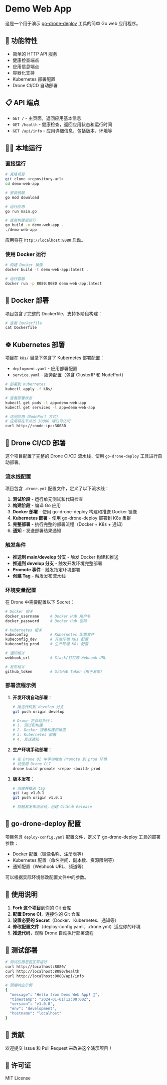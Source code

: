 # Demo Web App

这是一个用于演示 [go-drone-deploy](../go-drone-deploy) 工具的简单 Go web 应用程序。

## 🚀 功能特性

- 简单的 HTTP API 服务
- 健康检查端点
- 应用信息端点
- 容器化支持
- Kubernetes 部署配置
- Drone CI/CD 自动部署

## 📋 API 端点

- `GET /` - 主页面，返回应用基本信息
- `GET /health` - 健康检查，返回应用状态和运行时间
- `GET /api/info` - 应用详细信息，包括版本、环境等

## 🏃‍♂️ 本地运行

### 直接运行

```bash
# 克隆项目
git clone <repository-url>
cd demo-web-app

# 安装依赖
go mod download

# 运行应用
go run main.go

# 或者构建后运行
go build -o demo-web-app .
./demo-web-app
```

应用将在 `http://localhost:8080` 启动。

### 使用 Docker 运行

```bash
# 构建 Docker 镜像
docker build -t demo-web-app:latest .

# 运行容器
docker run -p 8080:8080 demo-web-app:latest
```

## 🐳 Docker 部署

项目包含了完整的 Dockerfile，支持多阶段构建：

```dockerfile
# 查看 Dockerfile
cat Dockerfile
```

## ☸️ Kubernetes 部署

项目在 `k8s/` 目录下包含了 Kubernetes 部署配置：

- `deployment.yaml` - 应用部署配置
- `service.yaml` - 服务配置（包含 ClusterIP 和 NodePort）

```bash
# 部署到 Kubernetes
kubectl apply -f k8s/

# 查看部署状态
kubectl get pods -l app=demo-web-app
kubectl get services -l app=demo-web-app

# 访问应用（NodePort 方式）
# 应用将在节点的 30080 端口可访问
curl http://<node-ip>:30080
```

## 🚁 Drone CI/CD 部署

这个项目配置了完整的 Drone CI/CD 流水线，使用 `go-drone-deploy` 工具进行自动部署。

### 流水线配置

项目包含 `.drone.yml` 配置文件，定义了以下流水线：

1. **测试阶段** - 运行单元测试和代码检查
2. **构建阶段** - 编译 Go 应用
3. **Docker 部署** - 使用 go-drone-deploy 构建和推送 Docker 镜像
4. **Kubernetes 部署** - 使用 go-drone-deploy 部署到 K8s 集群
5. **完整部署** - 执行完整的部署流程（Docker + K8s + 通知）
6. **通知** - 发送部署结果通知

### 触发条件

- **推送到 main/develop 分支** - 触发 Docker 构建和推送
- **推送到 develop 分支** - 触发开发环境完整部署
- **Promote 事件** - 触发指定环境部署
- **创建 Tag** - 触发发布流水线

### 环境变量配置

在 Drone 中需要配置以下 Secret：

```bash
# Docker 相关
docker_username     # Docker Hub 用户名
docker_password     # Docker Hub 密码

# Kubernetes 相关
kubeconfig          # Kubernetes 配置文件
kubeconfig_dev      # 开发环境 K8s 配置
kubeconfig_prod     # 生产环境 K8s 配置

# 通知相关
webhook_url         # Slack/钉钉等 Webhook URL

# 发布相关
github_token        # GitHub Token（用于发布）
```

### 部署流程示例

1. **开发环境自动部署**：
   ```bash
   # 推送代码到 develop 分支
   git push origin develop
   
   # Drone 将自动执行：
   # 1. 测试和构建
   # 2. Docker 镜像构建和推送
   # 3. Kubernetes 部署
   # 4. 发送通知
   ```

2. **生产环境手动部署**：
   ```bash
   # 在 Drone UI 中手动触发 Promote 到 prod 环境
   # 或使用 Drone CLI
   drone build promote <repo> <build> prod
   ```

3. **版本发布**：
   ```bash
   # 创建并推送 tag
   git tag v1.0.1
   git push origin v1.0.1
   
   # 将触发发布流水线，创建 GitHub Release
   ```

## 🔧 go-drone-deploy 配置

项目包含 `deploy-config.yaml` 配置文件，定义了 go-drone-deploy 工具的部署参数：

- Docker 配置（镜像名称、注册表等）
- Kubernetes 配置（命名空间、副本数、资源限制等）
- 通知配置（Webhook URL、频道等）

可以根据实际环境修改配置文件中的参数。

## 📝 使用说明

1. **Fork 这个项目**到你的 Git 仓库
2. **配置 Drone CI**，连接你的 Git 仓库
3. **设置必要的 Secret**（Docker、Kubernetes、通知等）
4. **修改配置文件**（deploy-config.yaml、.drone.yml）适应你的环境
5. **推送代码**，观察 Drone 自动执行部署流程

## 🎯 测试部署

```bash
# 测试应用是否正常运行
curl http://localhost:8080/
curl http://localhost:8080/health
curl http://localhost:8080/api/info

# 预期响应示例
{
  "message": "Hello from Demo Web App! 🚀",
  "timestamp": "2024-01-01T12:00:00Z",
  "version": "v1.0.0",
  "env": "development",
  "hostname": "localhost"
}
```

## 🤝 贡献

欢迎提交 Issue 和 Pull Request 来改进这个演示项目！

## 📄 许可证

MIT License
